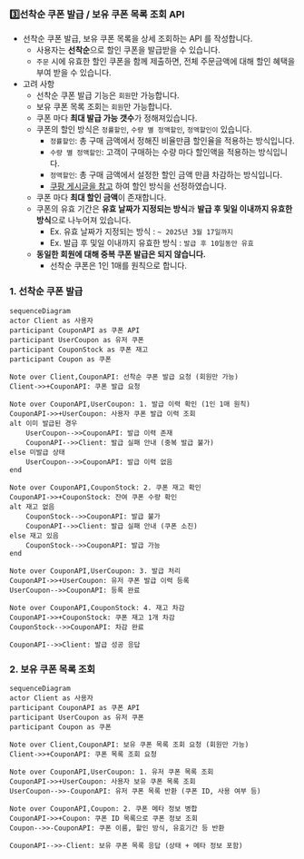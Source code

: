 ### 3️⃣**선착순 쿠폰 발급 / 보유 쿠폰 목록 조회 API**

- 선착순 쿠폰 발급, 보유 쿠폰 목록을 상세 조회하는 API 를 작성합니다.
    - 사용자는 **선착순**으로 할인 쿠폰을 발급받을 수 있습니다.
    - `주문` 시에 유효한 할인 쿠폰을 함께 제출하면, 전체 주문금액에 대해 할인 혜택을 부여 받을 수 있습니다.
- 고려 사항
    - 선착순 쿠폰 발급 기능은 `회원`만 가능합니다.
    - 보유 쿠폰 목록 조회는 `회원`만 가능합니다.
    - 쿠폰 마다 **최대 발급 가능 갯수**가 정해져있습니다.
    - 쿠폰의 할인 방식은 `정률할인`, `수량 별 정액할인`, `정액할인이` 있습니다.
        - `정률할인`: 총 구매 금액에서 정해진 비율만큼 할인율을 적용하는 방식입니다.
        - `수량 별 정액할인`: 고객이 구매하는 수량 마다 할인액을 적용하는 방식입니다.
        - `정액할인`: 총 구매 금액에서 설정한 할인 금액 만큼 차감하는 방식입니다.
        - [쿠팡 게시글을 참고](https://marketplace.coupangcorp.com/s/blog/sales-news-20210709-MC2WAHAP5EURB4JDFL7YHDATRDNA) 하여 할인 방식을 선정하였습니다.
    - 쿠폰 마다 **최대 할인 금액**이 존재합니다.
    - 쿠폰의 유효 기간은 **유효 날짜가 지정되는 방식**과 **발급 후 및일 이내까지 유효한 방식**으로 나누어져 있습니다.
        - Ex. 유효 날짜가 지정되는 방식 :  `~ 2025년 3월 17일까지`
        - Ex. 발급 후 및일 이내까지 유효한 방식 :  `발급 후 10일동안 유효`
    - **동일한 회원에 대해 중복 쿠폰 발급은 되지 않습니다.** 
      - 선착순 쿠폰은 1인 1매를 원칙으로 합니다.
### 1. 선착순 쿠폰 발급
```mermaid
sequenceDiagram
actor Client as 사용자
participant CouponAPI as 쿠폰 API
participant UserCoupon as 유저 쿠폰
participant CouponStock as 쿠폰 재고
participant Coupon as 쿠폰

Note over Client,CouponAPI: 선착순 쿠폰 발급 요청 (회원만 가능)
Client->>+CouponAPI: 쿠폰 발급 요청

Note over CouponAPI,UserCoupon: 1. 발급 이력 확인 (1인 1매 원칙)
CouponAPI->>+UserCoupon: 사용자 쿠폰 발급 이력 조회
alt 이미 발급된 경우
    UserCoupon-->>CouponAPI: 발급 이력 존재
    CouponAPI-->>Client: 발급 실패 안내 (중복 발급 불가)
else 미발급 상태
    UserCoupon-->>CouponAPI: 발급 이력 없음
end

Note over CouponAPI,CouponStock: 2. 쿠폰 재고 확인
CouponAPI->>+CouponStock: 잔여 쿠폰 수량 확인
alt 재고 없음
    CouponStock-->>CouponAPI: 발급 불가
    CouponAPI-->>Client: 발급 실패 안내 (쿠폰 소진)
else 재고 있음
    CouponStock-->>CouponAPI: 발급 가능
end

Note over CouponAPI,UserCoupon: 3. 발급 처리
CouponAPI->>+UserCoupon: 유저 쿠폰 발급 이력 등록
UserCoupon-->>CouponAPI: 등록 완료

Note over CouponAPI,CouponStock: 4. 재고 차감
CouponAPI->>+CouponStock: 쿠폰 재고 1개 차감
CouponStock-->>CouponAPI: 차감 완료

CouponAPI-->>Client: 발급 성공 응답
```

### 2. 보유 쿠폰 목록 조회
```mermaid
sequenceDiagram
actor Client as 사용자
participant CouponAPI as 쿠폰 API
participant UserCoupon as 유저 쿠폰
participant Coupon as 쿠폰

Note over Client,CouponAPI: 보유 쿠폰 목록 조회 요청 (회원만 가능)
Client->>+CouponAPI: 쿠폰 목록 조회 요청

Note over CouponAPI,UserCoupon: 1. 유저 쿠폰 목록 조회
CouponAPI->>+UserCoupon: 사용자 보유 쿠폰 목록 조회
UserCoupon-->>-CouponAPI: 유저 쿠폰 목록 반환 (쿠폰 ID, 사용 여부 등)

Note over CouponAPI,Coupon: 2. 쿠폰 메타 정보 병합
CouponAPI->>+Coupon: 쿠폰 ID 목록으로 쿠폰 정보 조회
Coupon-->>-CouponAPI: 쿠폰 이름, 할인 방식, 유효기간 등 반환

CouponAPI-->>-Client: 보유 쿠폰 목록 응답 (상태 + 메타 정보 포함)

```